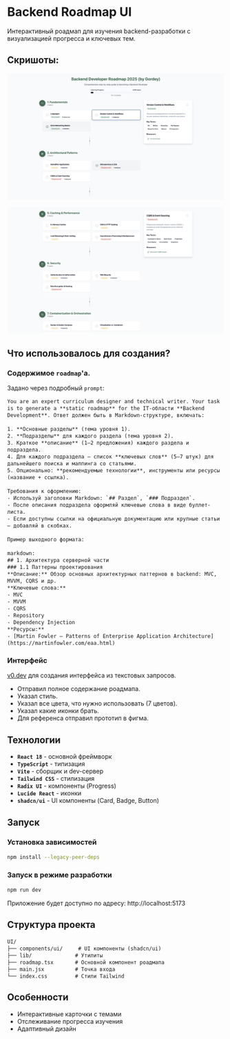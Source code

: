 # Backend Roadmap UI

Интерактивный роадмап для изучения backend-разработки с визуализацией прогресса и ключевых тем.


## Скришоты:


![Скришот 1](Screenshot_1.png)

![Скришот 2](Screenshot_2.png)


## Что использовалось для создания?

### Содержимое `roadmap`'а.

Задано через подробный `prompt`:

```
You are an expert curriculum designer and technical writer. Your task is to generate a **static roadmap** for the IT-области **Backend Development**. Ответ должен быть в Markdown-структуре, включать:

1. **Основные разделы** (тема уровня 1).
2. **Подразделы** для каждого раздела (тема уровня 2).
3. Краткое **описание** (1–2 предложения) каждого раздела и подраздела.
4. Для каждого подраздела — список **ключевых слов** (5–7 штук) для дальнейшего поиска и маппинга со статьями.
5. Опционально: **рекомендуемые технологии**, инструменты или ресурсы (название + ссылка).

Требования к оформлению:
- Используй заголовки Markdown: `## Раздел`, `### Подраздел`.
- После описания подраздела оформляй ключевые слова в виде буллет-листа.
- Если доступны ссылки на официальную документацию или крупные статьи — добавляй в скобках.

Пример выходного формата:

markdown:
## 1. Архитектура серверной части
### 1.1 Паттерны проектирования
**Описание:** Обзор основных архитектурных паттернов в backend: MVC, MVVM, CQRS и др.  
**Ключевые слова:**
- MVC  
- MVVM  
- CQRS  
- Repository  
- Dependency Injection  
**Ресурсы:**
- [Martin Fowler – Patterns of Enterprise Application Architecture](https://martinfowler.com/eaa.html)
```

### Интерфейс

[v0.dev](https://v0.dev/) для создания интерфейса из текстовых запросов.

- Отправил полное содержание роадмапа.
- Указал стиль.
- Указал все цвета, что нужно использовать (7 цветов).
- Указал какие иконки брать.
- Для референса отправил прототип в фигма.


## Технологии

- **`React 18`** - основной фреймворк
- **`TypeScript`** - типизация
- **`Vite`** - сборщик и dev-сервер
- **`Tailwind CSS`** - стилизация
- **`Radix UI`** - компоненты (Progress)
- **`Lucide React`** - иконки
- **`shadcn/ui`** - UI компоненты (Card, Badge, Button)

## Запуск

### Установка зависимостей
```bash
npm install --legacy-peer-deps
```

### Запуск в режиме разработки
```bash
npm run dev
```

Приложение будет доступно по адресу: http://localhost:5173

## Структура проекта

```
UI/
├── components/ui/     # UI компоненты (shadcn/ui)
├── lib/              # Утилиты
├── roadmap.tsx       # Основной компонент роадмапа
├── main.jsx          # Точка входа
└── index.css         # Стили Tailwind
```

## Особенности

- Интерактивные карточки с темами
- Отслеживание прогресса изучения
- Адаптивный дизайн